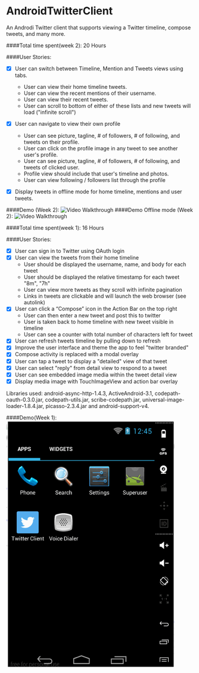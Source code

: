 AndroidTwitterClient
====================

An Androdi Twitter client that supports viewing a Twitter timeline, compose tweets, and many more.

####Total time spent(week 2): 20 Hours

####User Stories:

   * [x] User can switch between Timeline, Mention and Tweets views using tabs.
     * User can view their home timeline tweets.
     * User can view the recent mentions of their username.
     * User can view their recent tweets.
     * User can scroll to bottom of either of these lists and new tweets will load ("infinite scroll")
   * [x] User can navigate to view their own profile
     * User can see picture, tagline, # of followers, # of following, and tweets on their profile.
     * User can click on the profile image in any tweet to see another user's profile.
     * User can see picture, tagline, # of followers, # of following, and tweets of clicked user.
     * Profile view should include that user's timeline and photos.
     * User can view following / followers list through the profile
   * [x] Display tweets in offline mode for home timeline, mentions and user tweets.


####Demo (Week 2):
![Video Walkthrough](demo1.gif)
####Demo Offline mode (Week 2):
![Video Walkthrough](demo2.gif)

####Total time spent(week 1): 16 Hours

####User Stories:

   * [x] User can sign in to Twitter using OAuth login
   * [x] User can view the tweets from their home timeline
     * User should be displayed the username, name, and body for each tweet
     * User should be displayed the relative timestamp for each tweet "8m", "7h"
     * User can view more tweets as they scroll with infinite pagination
     * Links in tweets are clickable and will launch the web browser (see autolink)
   * [x] User can click a “Compose” icon in the Action Bar on the top right
     * User can then enter a new tweet and post this to twitter
     * User is taken back to home timeline with new tweet visible in timeline
     * User can see a counter with total number of characters left for tweet
   * [x] User can refresh tweets timeline by pulling down to refresh
   * [x] Improve the user interface and theme the app to feel "twitter branded"
   * [x] Compose activity is replaced with a modal overlay
   * [x] User can tap a tweet to display a "detailed" view of that tweet
   * [x] User can select "reply" from detail view to respond to a tweet
   * [x] User can see embedded image media within the tweet detail view
   * [x] Display media image with TouchImageView and action bar overlay
   
Libraries used: android-async-http-1.4.3, ActiveAndroid-3.1, codepath-oauth-0.3.0.jar, codepath-utils.jar, scribe-codepath.jar, universal-image-loader-1.8.4.jar, picasso-2.3.4.jar and android-support-v4.

####Demo(Week 1):
![Video Walkthrough](demo.gif)
